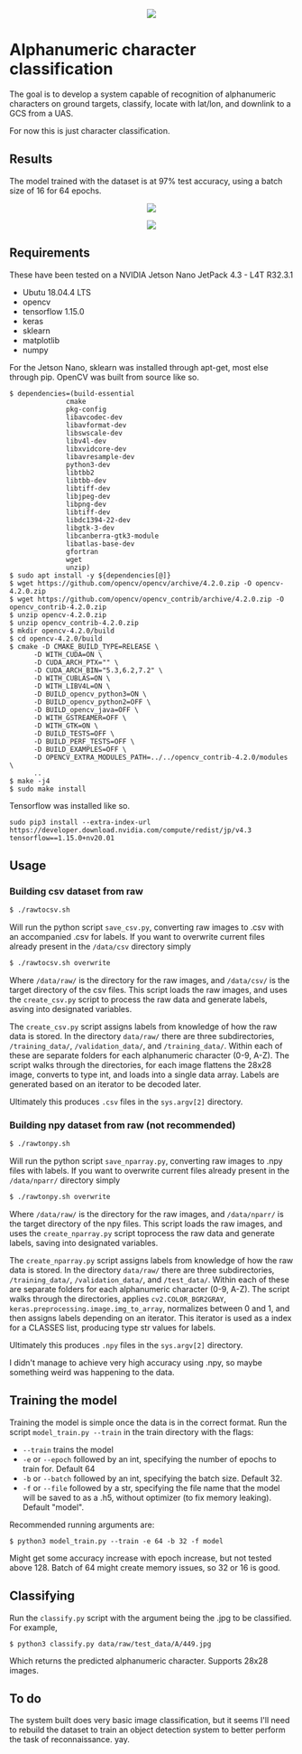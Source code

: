 <p align="center"><img src="https://raw.githubusercontent.com/whichtom/reconnaissance/master/assets/banner.png"/></p>

# Alphanumeric character classification

The goal is to develop a system capable of recognition of alphanumeric characters on ground targets, classify, locate with lat/lon, and downlink to a GCS from a UAS.

For now this is just character classification.

## Results

The model trained with the dataset is at 97% test accuracy, using a batch size of 16 for 64 epochs.

<p align="center"><img src="https://raw.githubusercontent.com/whichtom/reconnaissance/master/assets/training-val-acc.png"/></p>
<p align="center"><img src="https://raw.githubusercontent.com/whichtom/reconnaissance/master/assets/training-val-loss.png" /></p>

## Requirements

These have been tested on a NVIDIA Jetson Nano JetPack 4.3 - L4T R32.3.1

* Ubutu 18.04.4 LTS
* opencv
* tensorflow 1.15.0
* keras
* sklearn
* matplotlib
* numpy

For the Jetson Nano, sklearn was installed through apt-get, most else through pip. OpenCV was built from source like so.

```
$ dependencies=(build-essential
              cmake
              pkg-config
              libavcodec-dev
              libavformat-dev
              libswscale-dev
              libv4l-dev
              libxvidcore-dev
              libavresample-dev
              python3-dev
              libtbb2
              libtbb-dev
              libtiff-dev
              libjpeg-dev
              libpng-dev
              libtiff-dev
              libdc1394-22-dev
              libgtk-3-dev
              libcanberra-gtk3-module
              libatlas-base-dev
              gfortran
              wget
              unzip)
$ sudo apt install -y ${dependencies[@]}
$ wget https://github.com/opencv/opencv/archive/4.2.0.zip -O opencv-4.2.0.zip
$ wget https://github.com/opencv/opencv_contrib/archive/4.2.0.zip -O opencv_contrib-4.2.0.zip
$ unzip opencv-4.2.0.zip 
$ unzip opencv_contrib-4.2.0.zip
$ mkdir opencv-4.2.0/build 
$ cd opencv-4.2.0/build
$ cmake -D CMAKE_BUILD_TYPE=RELEASE \
      -D WITH_CUDA=ON \
      -D CUDA_ARCH_PTX="" \
      -D CUDA_ARCH_BIN="5.3,6.2,7.2" \
      -D WITH_CUBLAS=ON \
      -D WITH_LIBV4L=ON \
      -D BUILD_opencv_python3=ON \
      -D BUILD_opencv_python2=OFF \
      -D BUILD_opencv_java=OFF \
      -D WITH_GSTREAMER=OFF \
      -D WITH_GTK=ON \
      -D BUILD_TESTS=OFF \
      -D BUILD_PERF_TESTS=OFF \
      -D BUILD_EXAMPLES=OFF \
      -D OPENCV_EXTRA_MODULES_PATH=../../opencv_contrib-4.2.0/modules \
      ..
$ make -j4
$ sudo make install
``` 

Tensorflow was installed like so.
```
sudo pip3 install --extra-index-url https://developer.download.nvidia.com/compute/redist/jp/v4.3 tensorflow==1.15.0+nv20.01
```

## Usage

### Building csv dataset from raw

```bash
$ ./rawtocsv.sh
```
Will run the python script `save_csv.py`, converting raw images to .csv with an accompanied .csv for labels. If you want to overwrite current files already present in the `/data/csv` directory simply
```bash
$ ./rawtocsv.sh overwrite
```

Where `/data/raw/` is the directory for the raw images, and `/data/csv/` is the target directory of the csv files. This script loads the raw images, and uses the `create_csv.py` script to process the raw data and generate labels, asving into designated variables.

The `create_csv.py` script assigns labels from knowledge of how the raw data is stored. In the directory `data/raw/` there are three subdirectories, `/training_data/`, `/validation_data/`, and `/training_data/`. Within each of these are separate folders for each alphanumeric character (0-9, A-Z). The script walks through the directories, for each image flattens the 28x28 image, converts to type int, and loads into a single data array. Labels are generated based on an iterator to be decoded later.

Ultimately this produces `.csv` files in the `sys.argv[2]` directory.

### Building npy dataset from raw (not recommended)

```bash
$ ./rawtonpy.sh
```
Will run the python script `save_nparray.py`, converting raw images to .npy files with labels. If you want to overwrite current files already present in the `/data/nparr/` directory simply
```bash
$ ./rawtonpy.sh overwrite
```

Where `/data/raw/` is the directory for the raw images, and `/data/nparr/` is the target directory of the npy files. This script loads the raw images, and uses the `create_nparray.py` script toprocess the raw data and generate labels, saving into designated variables.

The `create_nparray.py` script assigns labels from knowledge of how the raw data is stored. In the directory `data/raw/` there are three subdirectories, `/training_data/`, `/validation_data/`, and `/test_data/`. Within each of these are separate folders for each alphanumeric character (0-9, A-Z). The script walks through the directories, applies `cv2.COLOR_BGR2GRAY`, `keras.preprocessing.image.img_to_array`, normalizes between 0 and 1, and then assigns labels depending on an iterator. This iterator is used as a index for a CLASSES list, producing type str values for labels.

Ultimately this produces `.npy` files in the `sys.argv[2]` directory.

I didn't manage to achieve very high accuracy using .npy, so maybe something weird was happening to the data. 

## Training the model

Training the model is simple once the data is in the correct format. Run the script `model_train.py --train` in the train directory with the flags:
* `--train` trains the model
* `-e` or `--epoch` followed by an int, specifying the number of epochs to train for. Default 64
* `-b` or `--batch` followed by an int, specifying the batch size. Default 32.
* `-f` or `--file` followed by a str, specifying the file name that the model will be saved to as a .h5, without optimizer (to fix memory leaking). Default "model".

Recommended running arguments are:

```
$ python3 model_train.py --train -e 64 -b 32 -f model
```

Might get some accuracy increase with epoch increase, but not tested above 128. Batch of 64 might create memory issues, so 32 or 16 is good.

## Classifying

Run the `classify.py` script with the argument being the .jpg to be classified. For example,

```
$ python3 classify.py data/raw/test_data/A/449.jpg
```
Which returns the predicted alphanumeric character. Supports 28x28 images.

## To do

The system built does very basic image classification, but it seems I'll need to rebuild the dataset to train an object detection system to better perform the task of reconnaissance. yay.
